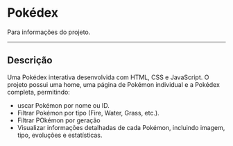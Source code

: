 <h1>Pokédex</h1>
Para informações do projeto.
<hr>
<h2>Descrição</h2>
Uma Pokédex interativa desenvolvida com HTML, CSS e JavaScript. O projeto possui uma home, uma página de Pokémon individual e a Pokédex completa, permitindo:
<ul>
  <li>uscar Pokémon por nome ou ID.</li>
  <li>Filtrar Pokémon por tipo (Fire, Water, Grass, etc.).</li>
  <li>Filtrar POkémon por geração</li>
  <li>Visualizar informações detalhadas de cada Pokémon, incluindo imagem, tipo, evoluções e estatísticas.</li>
</ul>
